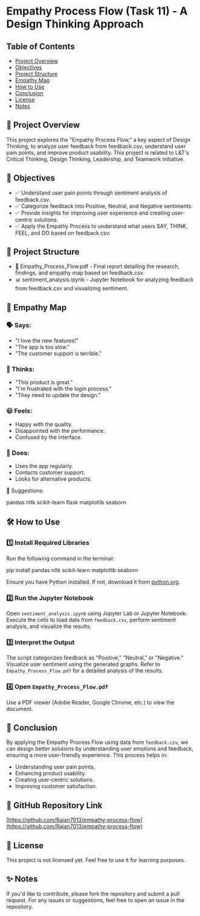 # Empathy Process Flow (Task 11) - A Design Thinking Approach

## Table of Contents
- [Project Overview](#project-overview)
- [Objectives](#objectives)
- [Project Structure](#project-structure)
- [Empathy Map](#empathy-map)
- [How to Use](#how-to-use)
- [Conclusion](#conclusion)
- [License](#license)
- [Notes](#notes)

## 📌 Project Overview
This project explores the "Empathy Process Flow," a key aspect of Design Thinking, to analyze user feedback from feedback.csv, understand user pain points, and improve product usability. This project is related to L&T's Critical Thinking, Design Thinking, Leadership, and Teamwork initiative.

## 🎯 Objectives
- ✅ Understand user pain points through sentiment analysis of feedback.csv.
- ✅ Categorize feedback into Positive, Neutral, and Negative sentiments.
- ✅ Provide insights for improving user experience and creating user-centric solutions.
- ✅ Apply the Empathy Process to understand what users SAY, THINK, FEEL, and DO based on feedback.csv.

## 📂 Project Structure
- 📄 Empathy_Process_Flow.pdf - Final report detailing the research, findings, and empathy map based on feedback.csv.
- 📊 sentiment_analysis.ipynb - Jupyter Notebook for analyzing feedback from feedback.csv and visualizing sentiment.

## 🧠 Empathy Map
### 🗣️ Says:
- "I love the new features!"
- "The app is too slow."
- "The customer support is terrible."

### 🤔 Thinks:
- "This product is great."
- "I'm frustrated with the login process."
- "They need to update the design."

### 😃 Feels:
- Happy with the quality.
- Disappointed with the performance.
- Confused by the interface.

### 👤 Does:
- Uses the app regularly.
- Contacts customer support.
- Looks for alternative products.

📌 Suggestions:

pandas
nltk
scikit-learn
flask
matplotlib
seaborn


## 🛠️ How to Use
### 1️⃣ Install Required Libraries
Run the following command in the terminal:

pip install pandas nltk scikit-learn matplotlib seaborn

Ensure you have Python installed. If not, download it from [python.org](https://www.python.org/).

### 2️⃣ Run the Jupyter Notebook
Open `sentiment_analysis.ipynb` using Jupyter Lab or Jupyter Notebook. Execute the cells to load data from `feedback.csv`, perform sentiment analysis, and visualize the results.

### 3️⃣ Interpret the Output
The script categorizes feedback as "Positive," "Neutral," or "Negative." Visualize user sentiment using the generated graphs. Refer to `Empathy_Process_Flow.pdf` for a detailed analysis of the results.

### 4️⃣ Open `Empathy_Process_Flow.pdf`
Use a PDF viewer (Adobe Reader, Google Chrome, etc.) to view the document.

## 📌 Conclusion
By applying the Empathy Process Flow using data from `feedback.csv`, we can design better solutions by understanding user emotions and feedback, ensuring a more user-friendly experience. This process helps in:
- Understanding user pain points.
- Enhancing product usability.
- Creating user-centric solutions.
- Improving customer satisfaction.

## 🔗 GitHub Repository Link
[https://github.com/Rajan7013/empathy-process-flow](https://github.com/Rajan7013/empathy-process-flow)

## 📜 License
This project is not licensed yet. Feel free to use it for learning purposes.

## ✨ Notes
If you'd like to contribute, please fork the repository and submit a pull request. For any issues or suggestions, feel free to open an issue in the repository.
